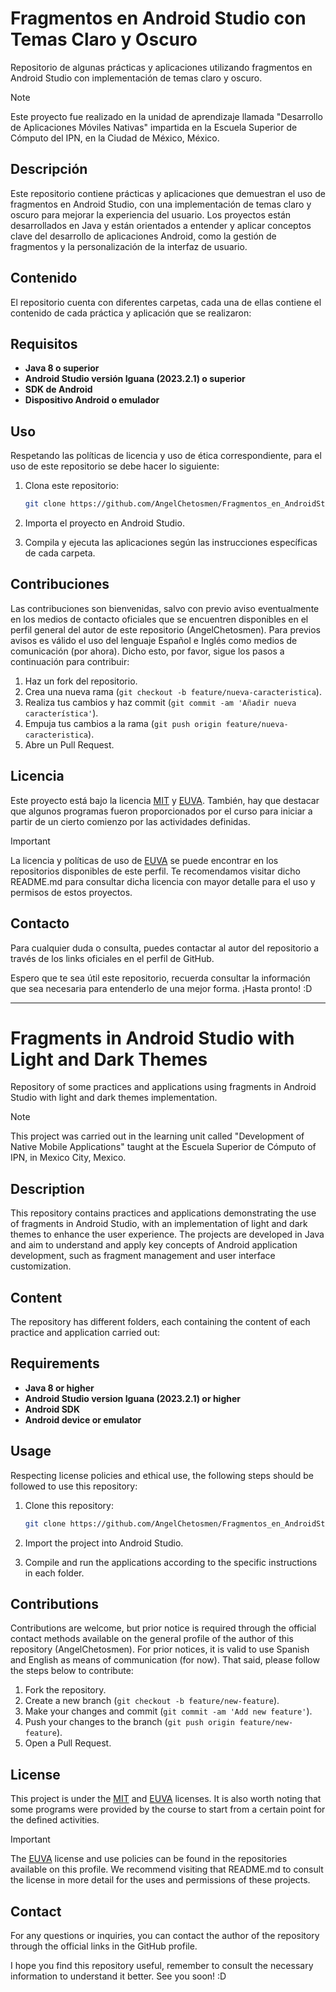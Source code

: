 # Fragmentos en Android Studio con Temas Claro y Oscuro

Repositorio de algunas prácticas y aplicaciones utilizando fragmentos en Android Studio con implementación de temas claro y oscuro. 

> [!NOTE]
Este proyecto fue realizado en la unidad de aprendizaje llamada "Desarrollo de Aplicaciones Móviles Nativas" impartida en la Escuela Superior de Cómputo del IPN, en la Ciudad de México, México. 

## Descripción

Este repositorio contiene prácticas y aplicaciones que demuestran el uso de fragmentos en Android Studio, con una implementación de temas claro y oscuro para mejorar la experiencia del usuario. Los proyectos están desarrollados en Java y están orientados a entender y aplicar conceptos clave del desarrollo de aplicaciones Android, como la gestión de fragmentos y la personalización de la interfaz de usuario.

## Contenido

El repositorio cuenta con diferentes carpetas, cada una de ellas contiene el contenido de cada práctica y aplicación que se realizaron:

## Requisitos

- **Java 8 o superior**
- **Android Studio versión Iguana (2023.2.1) o superior**
- **SDK de Android**
- **Dispositivo Android o emulador**

## Uso

Respetando las políticas de licencia y uso de ética correspondiente, para el uso de este repositorio se debe hacer lo siguiente:

1. Clona este repositorio:

    ```bash
    git clone https://github.com/AngelChetosmen/Fragmentos_en_AndroidStudio_con_Themes_Claro_y_Oscuro.git
    ```

2. Importa el proyecto en Android Studio.

3. Compila y ejecuta las aplicaciones según las instrucciones específicas de cada carpeta.

## Contribuciones

Las contribuciones son bienvenidas, salvo con previo aviso eventualmente en los medios de contacto oficiales que se encuentren disponibles en el perfil general del autor de este repositorio (AngelChetosmen). Para previos avisos es válido el uso del lenguaje Español e Inglés como medios de comunicación (por ahora). Dicho esto, por favor, sigue los pasos a continuación para contribuir:

1. Haz un fork del repositorio.
2. Crea una nueva rama (`git checkout -b feature/nueva-caracteristica`).
3. Realiza tus cambios y haz commit (`git commit -am 'Añadir nueva característica'`).
4. Empuja tus cambios a la rama (`git push origin feature/nueva-caracteristica`).
5. Abre un Pull Request.

## Licencia

Este proyecto está bajo la licencia [MIT](LICENSE) y [EUVA](LICENSE). También, hay que destacar que algunos programas fueron proporcionados por el curso para iniciar a partir de un cierto comienzo por las actividades definidas.

> [!IMPORTANT]
La licencia y políticas de uso de [EUVA](LICENSE) se puede encontrar en los repositorios disponibles de este perfil. Te recomendamos visitar dicho README.md para consultar dicha licencia con mayor detalle para el uso y permisos de estos proyectos. 

## Contacto

Para cualquier duda o consulta, puedes contactar al autor del repositorio a través de los links oficiales en el perfil de GitHub.

Espero que te sea útil este repositorio, recuerda consultar la información que sea necesaria para entenderlo de una mejor forma. ¡Hasta pronto! :D 

---

# Fragments in Android Studio with Light and Dark Themes

Repository of some practices and applications using fragments in Android Studio with light and dark themes implementation.

> [!NOTE]
This project was carried out in the learning unit called "Development of Native Mobile Applications" taught at the Escuela Superior de Cómputo of IPN, in Mexico City, Mexico.

## Description

This repository contains practices and applications demonstrating the use of fragments in Android Studio, with an implementation of light and dark themes to enhance the user experience. The projects are developed in Java and aim to understand and apply key concepts of Android application development, such as fragment management and user interface customization.

## Content

The repository has different folders, each containing the content of each practice and application carried out:

## Requirements

- **Java 8 or higher**
- **Android Studio version Iguana (2023.2.1) or higher**
- **Android SDK**
- **Android device or emulator**

## Usage

Respecting license policies and ethical use, the following steps should be followed to use this repository:

1. Clone this repository:

    ```bash
    git clone https://github.com/AngelChetosmen/Fragmentos_en_AndroidStudio_con_Themes_Claro_y_Oscuro.git
    ```

2. Import the project into Android Studio.

3. Compile and run the applications according to the specific instructions in each folder.

## Contributions

Contributions are welcome, but prior notice is required through the official contact methods available on the general profile of the author of this repository (AngelChetosmen). For prior notices, it is valid to use Spanish and English as means of communication (for now). That said, please follow the steps below to contribute:

1. Fork the repository.
2. Create a new branch (`git checkout -b feature/new-feature`).
3. Make your changes and commit (`git commit -am 'Add new feature'`).
4. Push your changes to the branch (`git push origin feature/new-feature`).
5. Open a Pull Request.

## License

This project is under the [MIT](LICENSE) and [EUVA](LICENSE) licenses. It is also worth noting that some programs were provided by the course to start from a certain point for the defined activities.

> [!IMPORTANT]
The [EUVA](LICENSE) license and use policies can be found in the repositories available on this profile. We recommend visiting that README.md to consult the license in more detail for the uses and permissions of these projects.

## Contact

For any questions or inquiries, you can contact the author of the repository through the official links in the GitHub profile.

I hope you find this repository useful, remember to consult the necessary information to understand it better. See you soon! :D

